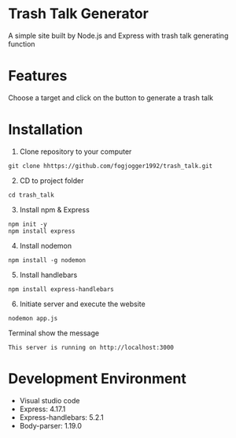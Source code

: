 # Trash Talk Generator
A simple site built by Node.js and Express with trash talk generating function

# Features
Choose a target and click on the button to generate a trash talk

# Installation
1. Clone repository to your computer
```
git clone hhttps://github.com/fogjogger1992/trash_talk.git
```
2. CD to project folder
```
cd trash_talk
```
3. Install npm & Express
```
npm init -y
npm install express
```
4. Install nodemon
```
npm install -g nodemon
```
5. Install handlebars
```
npm install express-handlebars
```
6. Initiate server and execute the website
```
nodemon app.js 
```
Terminal show the message 
```
This server is running on http://localhost:3000 
```

# Development Environment 
* Visual studio code 
* Express: 4.17.1
* Express-handlebars: 5.2.1
* Body-parser: 1.19.0
